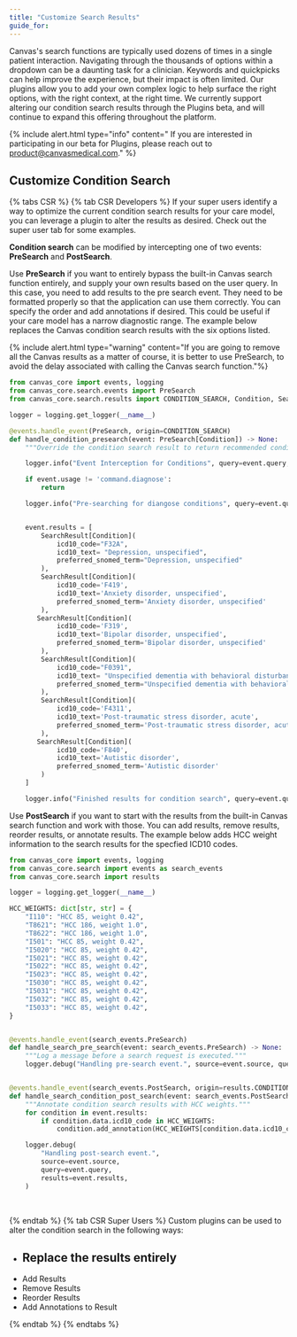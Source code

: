 ```yaml
---
title: "Customize Search Results"
guide_for:
---
```

Canvas's search functions are typically used dozens of times in a single patient interaction. Navigating through the thousands of options within a dropdown can be a daunting task for a clinician. Keywords and quickpicks can help improve the experience, but their impact is often limited. Our plugins allow you to add your own complex logic to help surface the right options, with the right context, at the right time. We currently support altering our condition search results through the Plugins beta, and will continue to expand this offering throughout the platform. 

{% include alert.html type="info" content=" If you are interested in participating in our beta for Plugins, please reach out to product@canvasmedical.com." %}

## Customize Condition Search

{% tabs CSR %}
{% tab CSR Developers %}
If your super users identify a way to optimize the current condition search results for your care model, you can leverage a plugin to alter the results as desired. Check out the super user tab for some examples.

<b>Condition search</b> can be modified by intercepting one of two events: <b>PreSearch</b> and <b>PostSearch</b>.

Use <b>PreSearch</b> if you want to entirely bypass the built-in Canvas search function entirely, and supply your own results based on the user query. In this case, you need to add results to the pre search event. They need to be formatted properly so that the application can use them correctly. You can specify the order and add annotations if desired. This could be useful if your care model has a narrow diagnostic range. The example below replaces the Canvas condition search results with the six options listed.

{% include alert.html type="warning" content="If you are going to remove all the Canvas results as a matter of course, it is better to use PreSearch, to avoid the delay associated with calling the Canvas search function."%}

```python
from canvas_core import events, logging
from canvas_core.search.events import PreSearch
from canvas_core.search.results import CONDITION_SEARCH, Condition, SearchResult

logger = logging.get_logger(__name__)

@events.handle_event(PreSearch, origin=CONDITION_SEARCH)
def handle_condition_presearch(event: PreSearch[Condition]) -> None:
    """Override the condition search result to return recommended conditions"""

    logger.info("Event Interception for Conditions", query=event.query, usage=event.usage)

    if event.usage != 'command.diagnose':
        return

    logger.info("Pre-searching for diangose conditions", query=event.query, usage=event.usage)


    event.results = [
        SearchResult[Condition](
            icd10_code="F32A",
            icd10_text= "Depression, unspecified",
            preferred_snomed_term="Depression, unspecified"
        ),
        SearchResult[Condition](
            icd10_code='F419',
            icd10_text='Anxiety disorder, unspecified',
            preferred_snomed_term='Anxiety disorder, unspecified'
        ),
       SearchResult[Condition](
            icd10_code='F319',
            icd10_text='Bipolar disorder, unspecified',
            preferred_snomed_term='Bipolar disorder, unspecified'
        ),
        SearchResult[Condition](
            icd10_code="F0391",
            icd10_text= "Unspecified dementia with behavioral disturbance",
            preferred_snomed_term="Unspecified dementia with behavioral disturbance"
        ),
        SearchResult[Condition](
            icd10_code='F4311',
            icd10_text='Post-traumatic stress disorder, acute',
            preferred_snomed_term='Post-traumatic stress disorder, acute'
        ),
       SearchResult[Condition](
            icd10_code='F840',
            icd10_text='Autistic disorder',
            preferred_snomed_term='Autistic disorder'
        )
    ]

    logger.info("Finished results for condition search", query=event.query)
```

Use <b>PostSearch</b> if you want to start with the results from the built-in Canvas search function and work with those. You can add results, remove results, reorder results, or annotate results. The example below adds HCC weight information to the search results for the specfied ICD10 codes.  

```python
from canvas_core import events, logging
from canvas_core.search import events as search_events
from canvas_core.search import results

logger = logging.get_logger(__name__)

HCC_WEIGHTS: dict[str, str] = {
    "I110": "HCC 85, weight 0.42",
    "T8621": "HCC 186, weight 1.0",
    "T8622": "HCC 186, weight 1.0",
    "I501": "HCC 85, weight 0.42",
    "I5020": "HCC 85, weight 0.42",
    "I5021": "HCC 85, weight 0.42",
    "I5022": "HCC 85, weight 0.42",
    "I5023": "HCC 85, weight 0.42",
    "I5030": "HCC 85, weight 0.42",
    "I5031": "HCC 85, weight 0.42",
    "I5032": "HCC 85, weight 0.42",
    "I5033": "HCC 85, weight 0.42",
}


@events.handle_event(search_events.PreSearch)
def handle_search_pre_search(event: search_events.PreSearch) -> None:
    """Log a message before a search request is executed."""
    logger.debug("Handling pre-search event.", source=event.source, query=event.query)


@events.handle_event(search_events.PostSearch, origin=results.CONDITION_SEARCH)
def handle_search_condition_post_search(event: search_events.PostSearch[results.Condition]) -> None:
    """Annotate condition search results with HCC weights."""
    for condition in event.results:
        if condition.data.icd10_code in HCC_WEIGHTS:
            condition.add_annotation(HCC_WEIGHTS[condition.data.icd10_code])

    logger.debug(
        "Handling post-search event.",
        source=event.source,
        query=event.query,
        results=event.results,
    )
```
<br>







{% endtab %}
{% tab CSR  Super Users %}
Custom plugins can be used to alter the condition search in the following ways:
- Replace the results entirely
    - 
- Add Results
- Remove Results 
- Reorder Results
- Add Annotations to Result


{% endtab %}
{% endtabs %}
